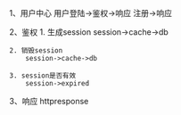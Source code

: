 1、用户中心
    用户登陆->鉴权->响应
    注册->响应

2、鉴权
    1. 生成session
        session->cache->db

    2. 销毁session  
        session->cache->db

    3. session是否有效      
        session->expired

3、响应
    httpresponse